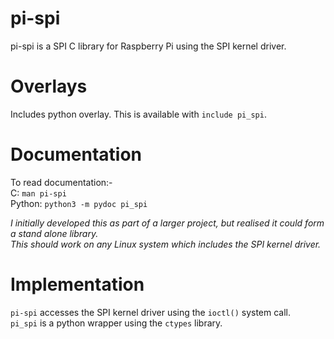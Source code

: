 # pi-spi
pi-spi is a SPI C library for Raspberry Pi using the SPI kernel driver.

Overlays
========
Includes python overlay.
This is available with `include pi_spi`.

Documentation
=============
To read documentation:-  
	C:	`man pi-spi`  
	Python:	`python3 -m pydoc pi_spi`  

*I initially developed this as part of a larger project, but realised it could form a stand alone library.  
This should work on any Linux system which includes the SPI kernel driver.*

Implementation 
==========
`pi-spi` accesses the SPI kernel driver using the `ioctl()` system call.  
`pi_spi` is a python wrapper using the `ctypes` library.
